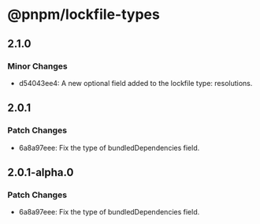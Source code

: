 # @pnpm/lockfile-types

## 2.1.0

### Minor Changes

- d54043ee4: A new optional field added to the lockfile type: resolutions.

## 2.0.1

### Patch Changes

- 6a8a97eee: Fix the type of bundledDependencies field.

## 2.0.1-alpha.0

### Patch Changes

- 6a8a97eee: Fix the type of bundledDependencies field.
